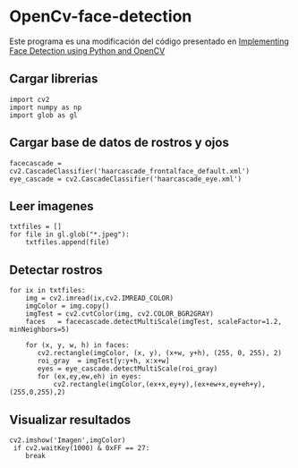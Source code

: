 # OpenCv-face-detection

Este programa es una modificación del código presentado en [Implementing Face Detection using Python and OpenCV](https://medium.com/analytics-vidhya/how-to-build-a-face-detection-model-in-python-8dc9cecadfe9)

## Cargar librerias 
    import cv2
    import numpy as np
    import glob as gl

## Cargar base de datos de rostros y ojos 
    facecascade = cv2.CascadeClassifier('haarcascade_frontalface_default.xml')
    eye_cascade = cv2.CascadeClassifier('haarcascade_eye.xml')

## Leer imagenes
    txtfiles = [] 
    for file in gl.glob("*.jpeg"):
        txtfiles.append(file)

## Detectar rostros 
    for ix in txtfiles:
        img = cv2.imread(ix,cv2.IMREAD_COLOR)
        imgColor = img.copy()
        imgTest = cv2.cvtColor(img, cv2.COLOR_BGR2GRAY)    
        faces   = facecascade.detectMultiScale(imgTest, scaleFactor=1.2, minNeighbors=5)
  
        for (x, y, w, h) in faces:
           cv2.rectangle(imgColor, (x, y), (x+w, y+h), (255, 0, 255), 2)
           roi_gray  = imgTest[y:y+h, x:x+w]
           eyes = eye_cascade.detectMultiScale(roi_gray)
           for (ex,ey,ew,eh) in eyes:
               cv2.rectangle(imgColor,(ex+x,ey+y),(ex+ew+x,ey+eh+y),(255,0,255),2)

## Visualizar resultados
    cv2.imshow('Imagen',imgColor)
     if cv2.waitKey(1000) & 0xFF == 27:
        break

